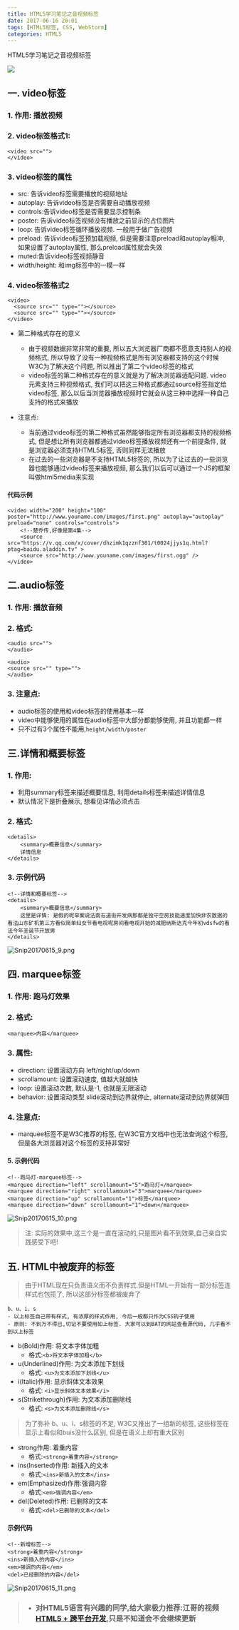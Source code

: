 ```yaml
---
title: HTML5学习笔记之音视频标签
date: 2017-06-16 20:01
tags: [HTML5标签, CSS, WebStorm]
categories: HTML5
---
```


HTML5学习笔记之音视频标签

<!-- more -->

![](http://upload-images.jianshu.io/upload_images/647982-0d0c0be17835a633.png?imageMogr2/auto-orient/strip%7CimageView2/2/w/1240)

## 一. video标签

### 1. 作用: 播放视频

### 2. video标签格式1:

```objc
<video src="">
</video>
```

### 3. video标签的属性
- src: 告诉video标签需要播放的视频地址
- autoplay: 告诉video标签是否需要自动播放视频
- controls:告诉video标签是否需要显示控制条
- poster: 告诉video标签视频没有播放之前显示的占位图片
- loop: 告诉video标签循环播放视频. 一般用于做广告视频
- preload: 告诉video标签预加载视频, 但是需要注意preload和autoplay相冲, 如果设置了autoplay属性, 那么preload属性就会失效
- muted:告诉video标签视频静音
- width/height: 和img标签中的一模一样


### 4. video标签格式2

```objc
<video>
  <source src="" type=""></source>
  <source src="" type=""></source>
</video>
```
- 第二种格式存在的意义

  - 由于视频数据非常非常的重要, 所以五大浏览器厂商都不愿意支持别人的视频格式, 所以导致了没有一种视频格式是所有浏览器都支持的这个时候W3C为了解决这个问题, 所以推出了第二个video标签的格式
  - video标签的第二种格式存在的意义就是为了解决浏览器适配问题. video 元素支持三种视频格式, 我们可以把这三种格式都通过source标签指定给video标签, 那么以后当浏览器播放视频时它就会从这三种中选择一种自己支持的格式来播放
- 注意点:

  - 当前通过video标签的第二种格式虽然能够指定所有浏览器都支持的视频格式, 但是想让所有浏览器都通过video标签播放视频还有一个前提条件, 就是浏览器必须支持HTML5标签, 否则同样无法播放
  - 在过去的一些浏览器是不支持HTML5标签的, 所以为了让过去的一些浏览器也能够通过video标签来播放视频, 那么我们以后可以通过一个JS的框架叫做html5media来实现
  
#### 代码示例

```objc
<video width="200" height="100" poster="http://www.youname.com/images/first.png" autoplay="autoplay" preload="none" controls="controls">
    <!--楚乔传,好像是第4集-->
    <source src="https://v.qq.com/x/cover/dhzimk1qzznf301/t0024jjys1q.html?ptag=baidu.aladdin.tv" >
    <source src="http://www.youname.com/images/first.ogg" />
</video>

```

  
## 二.audio标签

### 1. 作用: 播放音频

### 2. 格式:

```objc
<audio src="">
</audio>

<audio>
<source src="" type="">
</audio>
```

### 3. 注意点:
- audio标签的使用和video标签的使用基本一样
- video中能够使用的属性在audio标签中大部分都能够使用, 并且功能都一样
- 只不过有3个属性不能用,`height/width/poster`

## 三.详情和概要标签
### 1. 作用:
- 利用summary标签来描述概要信息, 利用details标签来描述详情信息
- 默认情况下是折叠展示, 想看见详情必须点击

### 2. 格式:

```objc
<details>
    <summary>概要信息</summary>
    详情信息
</details>
```
### 3. 示例代码

```objc
<!--详情和概要标签-->
<details>
    <summary>概要信息</summary>
    这里是详情: 是假的呢举案说法南石道街开发病那都是独守空房技能速度加快非农数据的看法山东矿机第三方看似简单妇女节看电视呢房间看电视开始的减肥纳斯达克今年初vdsfw的看法今年圣诞节开放男
</details>
```

![Snip20170615_9.png](http://upload-images.jianshu.io/upload_images/4122543-3bd310e521eed10e.png?imageMogr2/auto-orient/strip%7CimageView2/2/w/1240)

## 四. marquee标签

### 1. 作用: 跑马灯效果
### 2. 格式:
`<marquee>内容</marquee>`

### 3. 属性:

- direction: 设置滚动方向 left/right/up/down
- scrollamount: 设置滚动速度, 值越大就越快
- loop: 设置滚动次数, 默认是-1, 也就是无限滚动
- behavior: 设置滚动类型 slide滚动到边界就停止, alternate滚动到边界就弹回

### 4. 注意点:
- marquee标签不是W3C推荐的标签, 在W3C官方文档中也无法查询这个标签, 但是各大浏览器对这个标签的支持非常好

#### 5. 示例代码

```objc
<!--跑马灯-marquee标签-->
<marquee direction="left" scrollamount="5">跑马灯</marquee>
<marquee direction="right" scrollamount="3">marquee</marquee>
<marquee direction="up" scrollamount="1">标签</marquee>
<marquee direction="down" scrollamount="1">down</marquee>

```

![Snip20170615_10.png](http://upload-images.jianshu.io/upload_images/4122543-6bc10b374b5e362e.png?imageMogr2/auto-orient/strip%7CimageView2/2/w/1240)

> 注: 实际的效果中,这三个是一直在滚动的,只是图片看不到效果,自己亲自实践感受下吧!


## 五. HTML中被废弃的标签

> 由于HTML现在只负责语义而不负责样式.但是HTML一开始有一部分标签连样式也包揽了, 所以这部分标签都被废弃了

```objc
b、u、i、s 
- 以上标签自己带有样式, 有浓厚的样式作用, 今后一般都只作为CSS钩子使用
- 原则: 不到万不得已,切记不要使用如上标签. 大家可以到BAT的网站查看源代码, 几乎看不到以上标签
```

- b(Bold)作用: 将文本字体加粗
  - 格式:`<b>将文本字体加粗</b>`
- u(Underlined)作用: 为文本添加下划线
  - 格式: `<u>为文本添加下划线</u>`
- i(Italic)作用: 显示斜体文本效果
  - 格式: `<i>显示斜体文本效果</i>`
- s(Strikethrough)作用: 为文本添加删除线
  - 格式: `<s>为文本添加删除线</s>`
  

> 为了弥补 b、u、i、s标签的不足, W3C又推出了一组新的标签, 这些标签在显示上看似和buis没什么区别, 但是在语义上却有重大区别

- strong作用: 着重内容
  - 格式:`<strong>着重内容</strong>`
- ins(Inserted)作用: 新插入的文本
  - 格式:`<ins>新插入的文本</ins>`
- em(Emphasized)作用:强调内容
  - 格式:`<em>强调内容</em>`
- del(Deleted)作用: 已删除的文本
  - 格式:`<del>已删除的文本</del>`

#### 示例代码

```objc
<!--新增标签-->
<strong>着重内容</strong>
<ins>新插入的内容</ins>
<em>强调的内容</em>
<del>已经删除的内容</del>

```

![Snip20170615_11.png](http://upload-images.jianshu.io/upload_images/4122543-595238b7fcc8c71f.png?imageMogr2/auto-orient/strip%7CimageView2/2/w/1240)



> - ### 对HTML5语言有兴趣的同学,给大家极力推荐:江哥的视频[HTML5 + 跨平台开发](http://study.163.com/course/introduction.htm?courseId=1003864040),只是不知道会不会继续更新